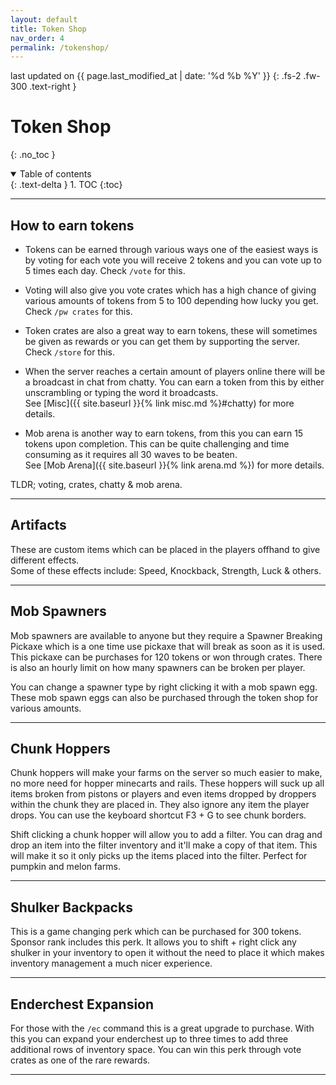 ```yaml
---
layout: default
title: Token Shop
nav_order: 4
permalink: /tokenshop/
---
```


last updated on {{ page.last_modified_at | date: '%d %b %Y' }}
{: .fs-2 .fw-300 .text-right }

# Token Shop

{: .no_toc }

<details open markdown="block">
  <summary>
    Table of contents
  </summary>
  {: .text-delta }
1. TOC
{:toc}
</details>

---

## How to earn tokens
- Tokens can be earned through various ways one of the easiest ways is by voting for each vote you will receive 2 tokens and you can vote up to 5 times each day. Check `/vote` for this.

- Voting will also give you vote crates which has a high chance of giving various amounts of tokens from 5 to 100 depending how lucky you get. Check `/pw crates` for this.

- Token crates are also a great way to earn tokens, these will sometimes be given as rewards or you can get them by supporting the server. Check `/store` for this.

- When the server reaches a certain amount of players online there will be a broadcast in chat from chatty. You can earn a token from this by either unscrambling or typing the word it broadcasts.\
See [Misc]({{ site.baseurl }}{% link misc.md %}#chatty) for more details.

- Mob arena is another way to earn tokens, from this you can earn 15 tokens upon completion. This can be quite challenging and time consuming as it requires all 30 waves to be beaten.\
See [Mob Arena]({{ site.baseurl }}{% link arena.md %}) for more details.

TLDR; voting, crates, chatty & mob arena.

---

## Artifacts
These are custom items which can be placed in the players offhand to give different effects.\
Some of these effects include: Speed, Knockback, Strength, Luck & others.

---

## Mob Spawners
Mob spawners are available to anyone but they require a Spawner Breaking Pickaxe which is a one time use pickaxe that will break as soon as it is used. This pickaxe can be purchases for 120 tokens or won through crates. There is also an hourly limit on how many spawners can be broken per player.

You can change a spawner type by right clicking it with a mob spawn egg. These mob spawn eggs can also be purchased through the token shop for various amounts.

---

## Chunk Hoppers
Chunk hoppers will make your farms on the server so much easier to make, no more need for hopper minecarts and rails. These hoppers will suck up all items broken from pistons or players and even items dropped by droppers within the chunk they are placed in. They also ignore any item the player drops. You can use the keyboard shortcut F3 + G to see chunk borders.

Shift clicking a chunk hopper will allow you to add a filter. You can drag and drop an item into the filter inventory and it'll make a copy of that item. This will make it so it only picks up the items placed into the filter. Perfect for pumpkin and melon farms.

---

## Shulker Backpacks
This is a game changing perk which can be purchased for 300 tokens. Sponsor rank includes this perk. It allows you to shift + right click any shulker in your inventory to open it without the need to place it which makes inventory management a much nicer experience.

---

## Enderchest Expansion
For those with the `/ec` command this is a great upgrade to purchase. With this you can expand your enderchest up to three times to add three additional rows of inventory space. You can win this perk through vote crates as one of the rare rewards.

---
